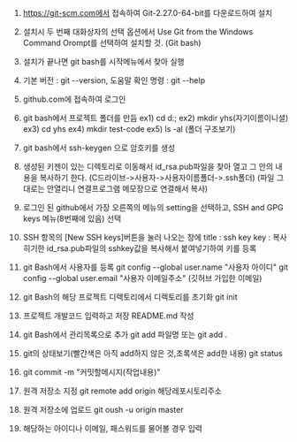 1. https://git-scm.com에서 접속하여 Git-2.27.0-64-bit를 다운로드하여 설치

2. 설치시 두 번째 대화상자의 선택 옵션에서 Use Git from the Windows Command Orompt를 선택하여 설치할 것. (Git bash)

3. 설치가 끝나면 git bash를 시작메뉴에서 찾아 실행

4. 기본 버전 : git --version, 도움말 확인 명령 : git --help

5. github.com에 접속하여 로그인 

6. git bash에서 프로젝트 폴더를 만듬
    ex1) cd d:\;
    ex2) mkdir yhs(자기이름이니셜)
    ex3) cd yhs
    ex4) mkdir test-code
    ex5) ls -al (폴더 구조보기)

7. git bash에서 ssh-keygen 으로 암호키를 생성

8. 생성된 키젠이 있는 디렉토리로 이동해서 id_rsa.pub파일을 찾아 열고 그 안의 내용을 복사하기 한다. (C드라이브->사용자->사용자이름폴더->.ssh폴더) 
   (파일 그대로는 안열리니 연결프로그램 메모장으로 연결해서 복사)

9. 로그인 된 github에서 가장 오른쪽의 메뉴의 setting을 선택하고, SSH and GPG keys 메뉴(8번째에 있음) 선택

10. SSH 항목의 [New SSH keys]버튼을 눌러 나오는 창에 
    title : ssh key
    key : 복사히기한 id_rsa.pub파일의 sshkey값을 복사해서 붙여넣기하여 키를 등록

11. git Bash에서 사용자를 등록
    git config --global user.name "사용자 아이디"
    git config --global user.email "사용자 이메일주소" (깃허브 가입한 이메일)
    
12. git Bash의 해당 프로젝트 디렉토리에서 디렉토리를 초기화 git init

13. 프로젝트 개발코드 입력하고 저장 README.md 작성

14. git Bash에서 관리목록으로 추가 git add 파일명 또는 git add .

15. git의 상태보기(빨간색은 아직 add하지 않은 것,초록색은 add한 내용) git status

16.  git commit -m "커밋할메시지(작업내용)"

17. 원격 저장소 지정 git remote add origin 해당레포시토리주소

18. 원격 저장소에 업로드 git oush -u origin master

19. 해당하는 아이디나 이메일, 패스워드를 물어볼 경우 입력
    
